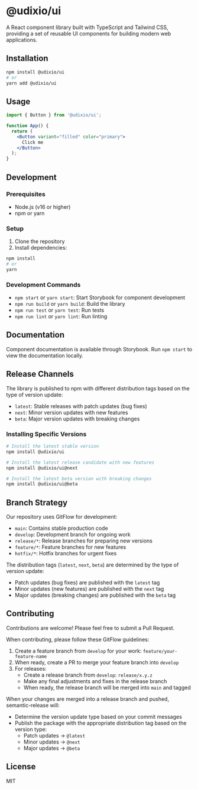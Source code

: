 # @udixio/ui

A React component library built with TypeScript and Tailwind CSS, providing a set of reusable UI components for building modern web applications.

## Installation

```bash
npm install @udixio/ui
# or
yarn add @udixio/ui
```

## Usage

```jsx
import { Button } from '@udixio/ui';

function App() {
  return (
    <Button variant="filled" color="primary">
      Click me
    </Button>
  );
}
```

## Development

### Prerequisites

- Node.js (v16 or higher)
- npm or yarn

### Setup

1. Clone the repository
2. Install dependencies:

```bash
npm install
# or
yarn
```

### Development Commands

- `npm start` or `yarn start`: Start Storybook for component development
- `npm run build` or `yarn build`: Build the library
- `npm run test` or `yarn test`: Run tests
- `npm run lint` or `yarn lint`: Run linting

## Documentation

Component documentation is available through Storybook. Run `npm start` to view the documentation locally.

## Release Channels

The library is published to npm with different distribution tags based on the type of version update:

- `latest`: Stable releases with patch updates (bug fixes)
- `next`: Minor version updates with new features
- `beta`: Major version updates with breaking changes

### Installing Specific Versions

```bash
# Install the latest stable version
npm install @udixio/ui

# Install the latest release candidate with new features
npm install @udixio/ui@next

# Install the latest beta version with breaking changes
npm install @udixio/ui@beta
```

## Branch Strategy

Our repository uses GitFlow for development:

- `main`: Contains stable production code
- `develop`: Development branch for ongoing work
- `release/*`: Release branches for preparing new versions
- `feature/*`: Feature branches for new features
- `hotfix/*`: Hotfix branches for urgent fixes

The distribution tags (`latest`, `next`, `beta`) are determined by the type of version update:
- Patch updates (bug fixes) are published with the `latest` tag
- Minor updates (new features) are published with the `next` tag
- Major updates (breaking changes) are published with the `beta` tag

## Contributing

Contributions are welcome! Please feel free to submit a Pull Request.

When contributing, please follow these GitFlow guidelines:

1. Create a feature branch from `develop` for your work: `feature/your-feature-name`
2. When ready, create a PR to merge your feature branch into `develop`
3. For releases:
   - Create a release branch from `develop`: `release/x.y.z`
   - Make any final adjustments and fixes in the release branch
   - When ready, the release branch will be merged into `main` and tagged

When your changes are merged into a release branch and pushed, semantic-release will:
- Determine the version update type based on your commit messages
- Publish the package with the appropriate distribution tag based on the version type:
  - Patch updates → `@latest`
  - Minor updates → `@next`
  - Major updates → `@beta`

## License

MIT
